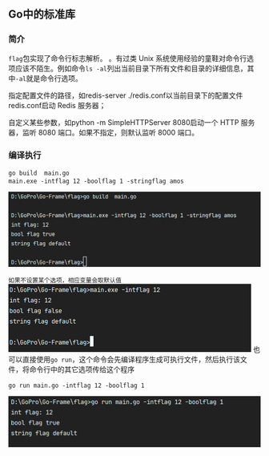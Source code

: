 ## Go中的标准库

### 简介

`flag`包实现了命令行标志解析。 。有过类 Unix 系统使用经验的童鞋对命令行选项应该不陌生。例如命令`ls -al`列出当前目录下所有文件和目录的详细信息，其中`-al`就是命令行选项。

指定配置文件的路径，如redis-server ./redis.conf以当前目录下的配置文件redis.conf启动 Redis 服务器；

自定义某些参数，如python -m SimpleHTTPServer 8080启动一个 HTTP 服务器，监听 8080 端口。如果不指定，则默认监听 8000 端口。

### 编译执行
```shell script
go build  main.go
main.exe -intflag 12 -boolflag 1 -stringflag amos
```
![](.README_images/166f88ea.png)

`如果不设置某个选项，相应变量会取默认值`
![](.README_images/06ded915.png)
也可以直接使用`go run`，这个命令会先编译程序生成可执行文件，然后执行该文件，将命令行中的其它选项传给这个程序
```shell script
go run main.go -intflag 12 -boolflag 1
```
![](.README_images/5531e619.png)




